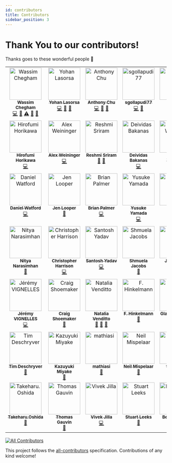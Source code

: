 ```yaml
---
id: contributors
title: Contributors
sidebar_position: 3
---
```


# Thank You to our contributors!

Thanks goes to these wonderful people 🎉

<!-- ALL-CONTRIBUTORS-LIST:START - Do not remove or modify this section -->
<!-- prettier-ignore-start -->
<!-- markdownlint-disable -->
<table>
  <tbody>
    <tr>
      <td align="center" valign="top" width="16.66%"><a href="https://wassim.dev/"><img src="https://avatars.githubusercontent.com/u/1699357?v=4?s=100" width="100px;" alt="Wassim Chegham"/><br /><sub><b>Wassim Chegham</b></sub></a><br /><a href="https://github.com/Azure/static-web-apps-cli/commits?author=manekinekko" title="Code">💻</a> <a href="#maintenance-manekinekko" title="Maintenance">🚧</a> <a href="https://github.com/Azure/static-web-apps-cli/commits?author=manekinekko" title="Tests">⚠️</a> <a href="https://github.com/Azure/static-web-apps-cli/pulls?q=is%3Apr+reviewed-by%3Amanekinekko" title="Reviewed Pull Requests">👀</a> <a href="#tool-manekinekko" title="Tools">🔧</a></td>
      <td align="center" valign="top" width="16.66%"><a href="https://github.com/sinedied"><img src="https://avatars.githubusercontent.com/u/593151?v=4?s=100" width="100px;" alt="Yohan Lasorsa"/><br /><sub><b>Yohan Lasorsa</b></sub></a><br /><a href="https://github.com/Azure/static-web-apps-cli/commits?author=sinedied" title="Code">💻</a> <a href="https://github.com/Azure/static-web-apps-cli/commits?author=sinedied" title="Documentation">📖</a> <a href="https://github.com/Azure/static-web-apps-cli/pulls?q=is%3Apr+reviewed-by%3Asinedied" title="Reviewed Pull Requests">👀</a></td>
      <td align="center" valign="top" width="16.66%"><a href="https://anthonychu.ca/"><img src="https://avatars.githubusercontent.com/u/3982077?v=4?s=100" width="100px;" alt="Anthony Chu"/><br /><sub><b>Anthony Chu</b></sub></a><br /><a href="https://github.com/Azure/static-web-apps-cli/commits?author=anthonychu" title="Code">💻</a> <a href="#projectManagement-anthonychu" title="Project Management">📆</a> <a href="https://github.com/Azure/static-web-apps-cli/commits?author=anthonychu" title="Documentation">📖</a></td>
      <td align="center" valign="top" width="16.66%"><a href="https://github.com/sgollapudi77"><img src="https://avatars.githubusercontent.com/u/85578033?v=4?s=100" width="100px;" alt="sgollapudi77"/><br /><sub><b>sgollapudi77</b></sub></a><br /><a href="https://github.com/Azure/static-web-apps-cli/commits?author=sgollapudi77" title="Code">💻</a> <a href="#maintenance-sgollapudi77" title="Maintenance">🚧</a></td>
      <td align="center" valign="top" width="16.66%"><a href="https://devansuyadav.live/"><img src="https://avatars.githubusercontent.com/u/62554685?v=4?s=100" width="100px;" alt="Devansu Yadav"/><br /><sub><b>Devansu Yadav</b></sub></a><br /><a href="https://github.com/Azure/static-web-apps-cli/commits?author=Devansu-Yadav" title="Code">💻</a></td>
      <td align="center" valign="top" width="16.66%"><a href="https://www.aaron-powell.com/"><img src="https://avatars.githubusercontent.com/u/434140?v=4?s=100" width="100px;" alt="Aaron Powell"/><br /><sub><b>Aaron Powell</b></sub></a><br /><a href="https://github.com/Azure/static-web-apps-cli/commits?author=aaronpowell" title="Code">💻</a></td>
    </tr>
    <tr>
      <td align="center" valign="top" width="16.66%"><a href="https://github.com/horihiro"><img src="https://avatars.githubusercontent.com/u/4566555?v=4?s=100" width="100px;" alt="Hirofumi Horikawa"/><br /><sub><b>Hirofumi Horikawa</b></sub></a><br /><a href="https://github.com/Azure/static-web-apps-cli/commits?author=horihiro" title="Code">💻</a></td>
      <td align="center" valign="top" width="16.66%"><a href="https://github.com/alexweininger"><img src="https://avatars.githubusercontent.com/u/12476526?v=4?s=100" width="100px;" alt="Alex Weininger"/><br /><sub><b>Alex Weininger</b></sub></a><br /><a href="https://github.com/Azure/static-web-apps-cli/commits?author=alexweininger" title="Code">💻</a></td>
      <td align="center" valign="top" width="16.66%"><a href="https://github.com/Reshmi-Sriram"><img src="https://avatars.githubusercontent.com/u/85954235?v=4?s=100" width="100px;" alt="Reshmi Sriram"/><br /><sub><b>Reshmi Sriram</b></sub></a><br /><a href="https://github.com/Azure/static-web-apps-cli/commits?author=Reshmi-Sriram" title="Documentation">📖</a> <a href="#projectManagement-Reshmi-Sriram" title="Project Management">📆</a></td>
      <td align="center" valign="top" width="16.66%"><a href="https://bakanas.lt/"><img src="https://avatars.githubusercontent.com/u/13733045?v=4?s=100" width="100px;" alt="Deividas Bakanas"/><br /><sub><b>Deividas Bakanas</b></sub></a><br /><a href="https://github.com/Azure/static-web-apps-cli/commits?author=DeividasBakanas" title="Code">💻</a></td>
      <td align="center" valign="top" width="16.66%"><a href="http://tush.wordpress.com/"><img src="https://avatars.githubusercontent.com/u/153876?v=4?s=100" width="100px;" alt="Tushar Wadekar"/><br /><sub><b>Tushar Wadekar</b></sub></a><br /><a href="https://github.com/Azure/static-web-apps-cli/commits?author=tush" title="Code">💻</a></td>
      <td align="center" valign="top" width="16.66%"><a href="http://jameschambers.com/"><img src="https://avatars.githubusercontent.com/u/1197383?v=4?s=100" width="100px;" alt="James Chambers"/><br /><sub><b>James Chambers</b></sub></a><br /><a href="https://github.com/Azure/static-web-apps-cli/commits?author=MisterJames" title="Documentation">📖</a></td>
    </tr>
    <tr>
      <td align="center" valign="top" width="16.66%"><a href="https://www.watfordconsulting.com/"><img src="https://avatars.githubusercontent.com/u/5949502?v=4?s=100" width="100px;" alt="Daniel Watford"/><br /><sub><b>Daniel Watford</b></sub></a><br /><a href="https://github.com/Azure/static-web-apps-cli/commits?author=danwatford" title="Code">💻</a></td>
      <td align="center" valign="top" width="16.66%"><a href="http://www.jenlooper.com/"><img src="https://avatars.githubusercontent.com/u/1450004?v=4?s=100" width="100px;" alt="Jen Looper"/><br /><sub><b>Jen Looper</b></sub></a><br /><a href="https://github.com/Azure/static-web-apps-cli/commits?author=jlooper" title="Documentation">📖</a></td>
      <td align="center" valign="top" width="16.66%"><a href="http://codekitchen.net/"><img src="https://avatars.githubusercontent.com/u/52172?v=4?s=100" width="100px;" alt="Brian Palmer"/><br /><sub><b>Brian Palmer</b></sub></a><br /><a href="https://github.com/Azure/static-web-apps-cli/commits?author=codekitchen" title="Code">💻</a></td>
      <td align="center" valign="top" width="16.66%"><a href="http://teitoku-window.hatenablog.com/"><img src="https://avatars.githubusercontent.com/u/1955233?v=4?s=100" width="100px;" alt="Yusuke Yamada"/><br /><sub><b>Yusuke Yamada</b></sub></a><br /><a href="https://github.com/Azure/static-web-apps-cli/commits?author=yamachu" title="Code">💻</a></td>
      <td align="center" valign="top" width="16.66%"><a href="https://github.com/garand"><img src="https://avatars.githubusercontent.com/u/82437?v=4?s=100" width="100px;" alt="Anthony Garand"/><br /><sub><b>Anthony Garand</b></sub></a><br /><a href="https://github.com/Azure/static-web-apps-cli/commits?author=garand" title="Code">💻</a></td>
      <td align="center" valign="top" width="16.66%"><a href="https://github.com/simonaco"><img src="https://avatars.githubusercontent.com/u/1573904?v=4?s=100" width="100px;" alt="Simona Cotin"/><br /><sub><b>Simona Cotin</b></sub></a><br /><a href="https://github.com/Azure/static-web-apps-cli/commits?author=simonaco" title="Documentation">📖</a></td>
    </tr>
    <tr>
      <td align="center" valign="top" width="16.66%"><a href="http://www.linkedin.com/in/nityan"><img src="https://avatars.githubusercontent.com/u/279083?v=4?s=100" width="100px;" alt="Nitya Narasimhan"/><br /><sub><b>Nitya Narasimhan</b></sub></a><br /><a href="https://github.com/Azure/static-web-apps-cli/commits?author=nitya" title="Documentation">📖</a></td>
      <td align="center" valign="top" width="16.66%"><a href="https://github.com/GeekTrainer"><img src="https://avatars.githubusercontent.com/u/6109729?v=4?s=100" width="100px;" alt="Christopher Harrison"/><br /><sub><b>Christopher Harrison</b></sub></a><br /><a href="https://github.com/Azure/static-web-apps-cli/commits?author=GeekTrainer" title="Code">💻</a></td>
      <td align="center" valign="top" width="16.66%"><a href="https://www.santoshyadav.dev/"><img src="https://avatars.githubusercontent.com/u/11923975?v=4?s=100" width="100px;" alt="Santosh Yadav"/><br /><sub><b>Santosh Yadav</b></sub></a><br /><a href="https://github.com/Azure/static-web-apps-cli/commits?author=santoshyadavdev" title="Code">💻</a></td>
      <td align="center" valign="top" width="16.66%"><a href="https://github.com/shmool"><img src="https://avatars.githubusercontent.com/u/4953875?v=4?s=100" width="100px;" alt="Shmuela Jacobs"/><br /><sub><b>Shmuela Jacobs</b></sub></a><br /><a href="https://github.com/Azure/static-web-apps-cli/commits?author=shmool" title="Documentation">📖</a></td>
      <td align="center" valign="top" width="16.66%"><a href="http://johnpapa.net/"><img src="https://avatars.githubusercontent.com/u/1202528?v=4?s=100" width="100px;" alt="John Papa"/><br /><sub><b>John Papa</b></sub></a><br /><a href="https://github.com/Azure/static-web-apps-cli/commits?author=johnpapa" title="Documentation">📖</a></td>
      <td align="center" valign="top" width="16.66%"><a href="https://github.com/danielgary"><img src="https://avatars.githubusercontent.com/u/5438098?v=4?s=100" width="100px;" alt="Daniel Gary"/><br /><sub><b>Daniel Gary</b></sub></a><br /><a href="https://github.com/Azure/static-web-apps-cli/commits?author=danielgary" title="Code">💻</a></td>
    </tr>
    <tr>
      <td align="center" valign="top" width="16.66%"><a href="https://github.com/jeremyVignelles"><img src="https://avatars.githubusercontent.com/u/3399355?v=4?s=100" width="100px;" alt="Jérémy VIGNELLES"/><br /><sub><b>Jérémy VIGNELLES</b></sub></a><br /><a href="https://github.com/Azure/static-web-apps-cli/commits?author=jeremyVignelles" title="Code">💻</a></td>
      <td align="center" valign="top" width="16.66%"><a href="http://craigshoemaker.io/"><img src="https://avatars.githubusercontent.com/u/127797?v=4?s=100" width="100px;" alt="Craig Shoemaker"/><br /><sub><b>Craig Shoemaker</b></sub></a><br /><a href="https://github.com/Azure/static-web-apps-cli/commits?author=craigshoemaker" title="Documentation">📖</a></td>
      <td align="center" valign="top" width="16.66%"><a href="https://github.com/anfibiacreativa"><img src="https://avatars.githubusercontent.com/u/4014025?v=4?s=100" width="100px;" alt="Natalia Venditto"/><br /><sub><b>Natalia Venditto</b></sub></a><br /><a href="#research-anfibiacreativa" title="Research">🔬</a> <a href="#userTesting-anfibiacreativa" title="User Testing">📓</a> <a href="https://github.com/Azure/static-web-apps-cli/commits?author=anfibiacreativa" title="Documentation">📖</a></td>
      <td align="center" valign="top" width="16.66%"><a href="https://fhinkel.rocks/"><img src="https://avatars.githubusercontent.com/u/101553?v=4?s=100" width="100px;" alt="F. Hinkelmann"/><br /><sub><b>F. Hinkelmann</b></sub></a><br /><a href="#userTesting-fhinkel" title="User Testing">📓</a></td>
      <td align="center" valign="top" width="16.66%"><a href="https://github.com/glaucia86"><img src="https://avatars.githubusercontent.com/u/1631477?v=4?s=100" width="100px;" alt="Glaucia Lemos"/><br /><sub><b>Glaucia Lemos</b></sub></a><br /><a href="#userTesting-glaucia86" title="User Testing">📓</a></td>
      <td align="center" valign="top" width="16.66%"><a href="https://github.com/SIkebe"><img src="https://avatars.githubusercontent.com/u/17608272?v=4?s=100" width="100px;" alt="SIkebe"/><br /><sub><b>SIkebe</b></sub></a><br /><a href="https://github.com/Azure/static-web-apps-cli/commits?author=SIkebe" title="Documentation">📖</a></td>
    </tr>
    <tr>
      <td align="center" valign="top" width="16.66%"><a href="http://timdeschryver.dev"><img src="https://avatars.githubusercontent.com/u/28659384?v=4?s=100" width="100px;" alt="Tim Deschryver"/><br /><sub><b>Tim Deschryver</b></sub></a><br /><a href="https://github.com/Azure/static-web-apps-cli/commits?author=timdeschryver" title="Documentation">📖</a></td>
      <td align="center" valign="top" width="16.66%"><a href="https://k-miyake.github.io/blog/"><img src="https://avatars.githubusercontent.com/u/1104403?v=4?s=100" width="100px;" alt="Kazuyuki Miyake"/><br /><sub><b>Kazuyuki Miyake</b></sub></a><br /><a href="https://github.com/Azure/static-web-apps-cli/commits?author=k-miyake" title="Documentation">📖</a></td>
      <td align="center" valign="top" width="16.66%"><a href="https://github.com/mathiasi"><img src="https://avatars.githubusercontent.com/u/2315801?v=4?s=100" width="100px;" alt="mathiasi"/><br /><sub><b>mathiasi</b></sub></a><br /><a href="https://github.com/Azure/static-web-apps-cli/commits?author=mathiasi" title="Documentation">📖</a></td>
      <td align="center" valign="top" width="16.66%"><a href="https://github.com/neilmispelaar"><img src="https://avatars.githubusercontent.com/u/9325038?v=4?s=100" width="100px;" alt="Neil Mispelaar"/><br /><sub><b>Neil Mispelaar</b></sub></a><br /><a href="https://github.com/Azure/static-web-apps-cli/commits?author=neilmispelaar" title="Documentation">📖</a></td>
      <td align="center" valign="top" width="16.66%"><a href="https://github.com/thsackos"><img src="https://avatars.githubusercontent.com/u/47867435?v=4?s=100" width="100px;" alt="thsackos"/><br /><sub><b>thsackos</b></sub></a><br /><a href="https://github.com/Azure/static-web-apps-cli/commits?author=thsackos" title="Code">💻</a></td>
      <td align="center" valign="top" width="16.66%"><a href="https://github.com/rupareddy5-21"><img src="https://avatars.githubusercontent.com/u/85722799?v=4?s=100" width="100px;" alt="Rupa Reddy"/><br /><sub><b>Rupa Reddy</b></sub></a><br /><a href="https://github.com/Azure/static-web-apps-cli/commits?author=rupareddy5-21" title="Code">💻</a></td>
    </tr>
    <tr>
      <td align="center" valign="top" width="16.66%"><a href="https://blog.toshida.org/"><img src="https://avatars.githubusercontent.com/u/1381907?v=4?s=100" width="100px;" alt="Takeharu.Oshida"/><br /><sub><b>Takeharu.Oshida</b></sub></a><br /><a href="https://github.com/Azure/static-web-apps-cli/commits?author=georgeOsdDev" title="Documentation">📖</a></td>
      <td align="center" valign="top" width="16.66%"><a href="https://thomasgauvin.com/"><img src="https://avatars.githubusercontent.com/u/35609369?v=4?s=100" width="100px;" alt="Thomas Gauvin"/><br /><sub><b>Thomas Gauvin</b></sub></a><br /><a href="https://github.com/Azure/static-web-apps-cli/commits?author=thomasgauvin" title="Documentation">📖</a></td>
      <td align="center" valign="top" width="16.66%"><a href="https://github.com/vivekjilla"><img src="https://avatars.githubusercontent.com/u/6436807?v=4?s=100" width="100px;" alt="Vivek Jilla"/><br /><sub><b>Vivek Jilla</b></sub></a><br /><a href="https://github.com/Azure/static-web-apps-cli/commits?author=vivekjilla" title="Code">💻</a></td>
      <td align="center" valign="top" width="16.66%"><a href="https://stuartleeks.com"><img src="https://avatars.githubusercontent.com/u/1824461?v=4?s=100" width="100px;" alt="Stuart Leeks"/><br /><sub><b>Stuart Leeks</b></sub></a><br /><a href="https://github.com/Azure/static-web-apps-cli/commits?author=stuartleeks" title="Documentation">📖</a></td>
      <td align="center" valign="top" width="16.66%"><a href="https://github.com/BeardInASuit"><img src="https://avatars.githubusercontent.com/u/27794078?v=4?s=100" width="100px;" alt="BeardinaSuit"/><br /><sub><b>BeardinaSuit</b></sub></a><br /><a href="https://github.com/Azure/static-web-apps-cli/commits?author=BeardInASuit" title="Code">💻</a></td>
      <td align="center" valign="top" width="16.66%"><a href="https://github.com/cjk7989"><img src="https://avatars.githubusercontent.com/u/36817715?v=4?s=100" width="100px;" alt="Jikun"/><br /><sub><b>Jikun</b></sub></a><br /><a href="https://github.com/Azure/static-web-apps-cli/commits?author=cjk7989" title="Code">💻</a></td>
    </tr>
  </tbody>
</table>

<!-- markdownlint-restore -->
<!-- prettier-ignore-end -->

<!-- ALL-CONTRIBUTORS-LIST:END -->

<!-- ALL-CONTRIBUTORS-BADGE:START - Do not remove or modify this section -->
[![All Contributors](https://img.shields.io/badge/all_contributors-42-orange.svg?style=flat-square)](#contributors-)
<!-- ALL-CONTRIBUTORS-BADGE:END -->

This project follows the [all-contributors](https://github.com/all-contributors/all-contributors) specification. Contributions of any kind welcome!
